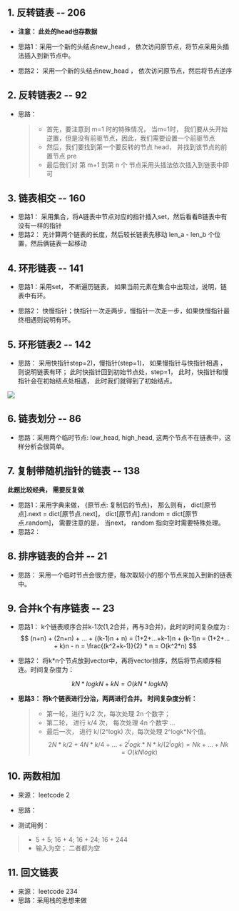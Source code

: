 
## 1. 反转链表 -- 206

- **注意： 此处的head也存数据**

- 思路1：采用一个新的头结点new_head ， 依次访问原节点，将节点采用头插法插入到新节点中。
- 思路2： 采用一个新的头结点new_head ， 依次访问原节点，然后将节点逆序


## 2. 反转链表2 -- 92

- 思路：

  > - 首先，要注意到 m=1 时的特殊情况， 当m=1时， 我们要从头开始逆置，但是没有前驱节点，因此，我们需要设置一个前驱节点
  > - 然后，我们要找到第一个要反转的节点 head， 并找到该节点的前置节点 pre
  > - 最后我们对 第 m+1 到第 n 个 节点采用头插法依次插入到链表中即可 

## 3. 链表相交 -- 160

- 思路1： 采用集合，将A链表中节点对应的指针插入set，然后看看B链表中有没有一样的指针
- 思路2： 先计算两个链表的长度，然后较长链表先移动 len_a - len_b 个位置，然后俩链表一起移动

## 4. 环形链表 -- 141

- 思路1：采用set， 不断遍历链表， 如果当前元素在集合中出现过，说明，链表中有环。

- 思路2： 快慢指针；快指针一次走两步，慢指针一次走一步，如果快慢指针最终相遇则说明有环。


## 5. 环形链表2 -- 142

- 思路： 采用快指针step=2)，慢指针(step=1)， 如果慢指针与快指针相遇 ，则说明链表有环； 此时快指针回到初始节点处，step=1， 此时，快指针和慢指针会在初始结点处相遇， 此时我们就得到了初始结点。

![](http://ww1.sinaimg.cn/large/006gOeiSly1g0qpdd0o5lj30yo0lf7dj.jpg)


## 6. 链表划分 -- 86

- 思路：采用两个临时节点: low_head, high_head, 这两个节点不在链表中，这样分析会很简单。

## 7. 复制带随机指针的链表 -- 138

**此题比较经典， 需要反复做**

- 思路1：采用字典来做， {原节点: 复制后的节点}， 那么则有， dict[原节点].next = dict[原节点.next]， dict[原节点].random = dict[原节点.random]， 需要注意的是， 当next， random 指向空时需要特殊处理。
- 思路2：

## 8. 排序链表的合并 -- 21

- 思路： 采用一个临时节点会很方便，每次取较小的那个节点来加入到新的链表中。

## 9.  合并k个有序链表 -- 23

- 思路1： k个链表顺序合并k-1次(1,2合并，再与3合并)，此时的时间复杂度为 : 
$$
(n+n) + (2n+n) + ... + ((k-1)n + n) = (1+2+...+k-1)n + (k-1)n = (1+2+... + k)n - n = \frac{(k^2+k-1)}{2} * n = O(k^2*n)
$$

- 思路2： 将k*n个节点放到vector中，再将vector排序，然后将节点顺序相连。时间复杂度为：

$$
kN * logkN + kN = O(kN * logkN)
$$

- **思路3： 将k个链表进行分治，两两进行合并。 时间复杂度分析：**

  > - 第一轮，进行 k/2 次，每次处理 2n 个数字；
  > - 第二轮， 进行 k/4 次， 每次处理 4n 个数字
  > ...
  > - 最后一次， 进行 k/(2^logk) 次，每次处理 2^logk*N个值。
$$
2N * k / 2 + 4N * k/4 + ... + 2^logk * N *k /(2^logk) = Nk + ...+ Nk = O(kNlogk)
$$


## 10. 两数相加

- 来源： leetcode 2

- 思路：

- 测试用例：
> - 5 + 5; 16 + 4; 16 + 24; 16 + 244
> - 输入为空； 二者都为空

## 11. 回文链表

- 来源： leetcode 234
- 思路：采用栈的思想来做
